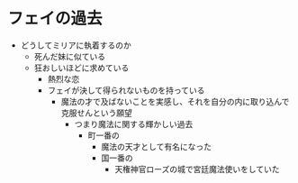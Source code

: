 # フェイの過去
- どうしてミリアに執着するのか
  - 死んだ妹に似ている
  - 狂おしいほどに求めている
    - 熱烈な恋
    - フェイが決して得られないものを持っている
      - 魔法の才で及ばないことを実感し、それを自分の内に取り込んで克服せんという願望
        - つまり魔法に関する輝かしい過去
          - 町一番の
            - 魔法の天才として有名になった
            - 国一番の
              - 天権神官ローズの城で宮廷魔法使いをしていた

